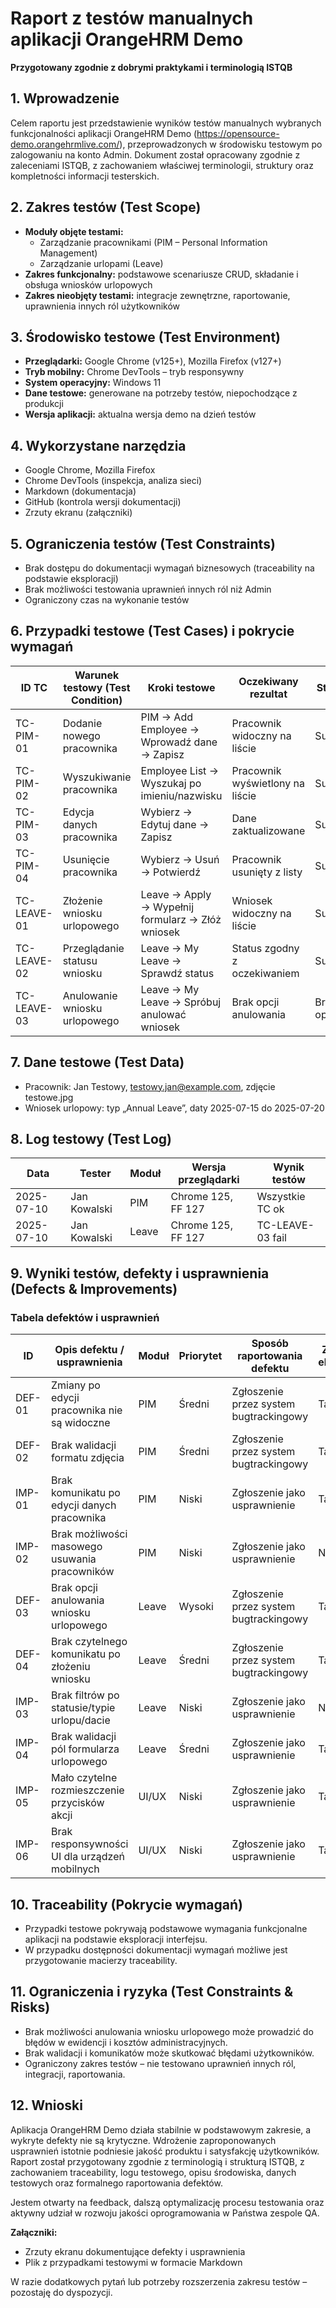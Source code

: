 # Raport z testów manualnych aplikacji OrangeHRM Demo  
**Przygotowany zgodnie z dobrymi praktykami i terminologią ISTQB**

## 1. Wprowadzenie

Celem raportu jest przedstawienie wyników testów manualnych wybranych funkcjonalności aplikacji OrangeHRM Demo (https://opensource-demo.orangehrmlive.com/), przeprowadzonych w środowisku testowym po zalogowaniu na konto Admin. Dokument został opracowany zgodnie z zaleceniami ISTQB, z zachowaniem właściwej terminologii, struktury oraz kompletności informacji testerskich.

## 2. Zakres testów (Test Scope)

- **Moduły objęte testami:**
  - Zarządzanie pracownikami (PIM – Personal Information Management)
  - Zarządzanie urlopami (Leave)
- **Zakres funkcjonalny:** podstawowe scenariusze CRUD, składanie i obsługa wniosków urlopowych
- **Zakres nieobjęty testami:** integracje zewnętrzne, raportowanie, uprawnienia innych ról użytkowników

## 3. Środowisko testowe (Test Environment)

- **Przeglądarki:** Google Chrome (v125+), Mozilla Firefox (v127+)
- **Tryb mobilny:** Chrome DevTools – tryb responsywny
- **System operacyjny:** Windows 11
- **Dane testowe:** generowane na potrzeby testów, niepochodzące z produkcji
- **Wersja aplikacji:** aktualna wersja demo na dzień testów

## 4. Wykorzystane narzędzia

- Google Chrome, Mozilla Firefox
- Chrome DevTools (inspekcja, analiza sieci)
- Markdown (dokumentacja)
- GitHub (kontrola wersji dokumentacji)
- Zrzuty ekranu (załączniki)

## 5. Ograniczenia testów (Test Constraints)

- Brak dostępu do dokumentacji wymagań biznesowych (traceability na podstawie eksploracji)
- Brak możliwości testowania uprawnień innych ról niż Admin
- Ograniczony czas na wykonanie testów

## 6. Przypadki testowe (Test Cases) i pokrycie wymagań

| ID TC     | Warunek testowy (Test Condition)             | Kroki testowe                                    | Oczekiwany rezultat                    | Status  |
|-----------|----------------------------------------------|--------------------------------------------------|----------------------------------------|---------|
| TC-PIM-01 | Dodanie nowego pracownika                    | PIM → Add Employee → Wprowadź dane → Zapisz      | Pracownik widoczny na liście           | Sukces  |
| TC-PIM-02 | Wyszukiwanie pracownika                      | Employee List → Wyszukaj po imieniu/nazwisku     | Pracownik wyświetlony na liście        | Sukces  |
| TC-PIM-03 | Edycja danych pracownika                     | Wybierz → Edytuj dane → Zapisz                   | Dane zaktualizowane                    | Sukces  |
| TC-PIM-04 | Usunięcie pracownika                         | Wybierz → Usuń → Potwierdź                       | Pracownik usunięty z listy             | Sukces  |
| TC-LEAVE-01 | Złożenie wniosku urlopowego                | Leave → Apply → Wypełnij formularz → Złóż wniosek| Wniosek widoczny na liście             | Sukces  |
| TC-LEAVE-02 | Przeglądanie statusu wniosku               | Leave → My Leave → Sprawdź status                | Status zgodny z oczekiwaniem           | Sukces  |
| TC-LEAVE-03 | Anulowanie wniosku urlopowego              | Leave → My Leave → Spróbuj anulować wniosek      | Brak opcji anulowania                  | Brak opcji  |

## 7. Dane testowe (Test Data)

- Pracownik: Jan Testowy, testowy.jan@example.com, zdjęcie testowe.jpg
- Wniosek urlopowy: typ „Annual Leave”, daty 2025-07-15 do 2025-07-20

## 8. Log testowy (Test Log)

| Data        | Tester         | Moduł  | Wersja przeglądarki | Wynik testów    |
|-------------|---------------|--------|---------------------|-----------------|
| 2025-07-10  | Jan Kowalski   | PIM    | Chrome 125, FF 127  | Wszystkie TC ok |
| 2025-07-10  | Jan Kowalski   | Leave  | Chrome 125, FF 127  | TC-LEAVE-03 fail|

## 9. Wyniki testów, defekty i usprawnienia (Defects & Improvements)

### Tabela defektów i usprawnień

| ID         | Opis defektu / usprawnienia                   | Moduł       | Priorytet | Sposób raportowania defektu                  | Zrzut ekranu |
|------------|-----------------------------------------------|-------------|-----------|----------------------------------------------|--------------|
| DEF-01     | Zmiany po edycji pracownika nie są widoczne   | PIM         | Średni    | Zgłoszenie przez system bugtrackingowy       | Tak          |
| DEF-02     | Brak walidacji formatu zdjęcia                | PIM         | Średni    | Zgłoszenie przez system bugtrackingowy       | Tak          |
| IMP-01     | Brak komunikatu po edycji danych pracownika   | PIM         | Niski     | Zgłoszenie jako usprawnienie                 | Tak          |
| IMP-02     | Brak możliwości masowego usuwania pracowników | PIM         | Niski     | Zgłoszenie jako usprawnienie                 | Nie          |
| DEF-03     | Brak opcji anulowania wniosku urlopowego      | Leave       | Wysoki    | Zgłoszenie przez system bugtrackingowy       | Tak          |
| DEF-04     | Brak czytelnego komunikatu po złożeniu wniosku| Leave       | Średni    | Zgłoszenie przez system bugtrackingowy       | Tak          |
| IMP-03     | Brak filtrów po statusie/typie urlopu/dacie   | Leave       | Niski     | Zgłoszenie jako usprawnienie                 | Nie          |
| IMP-04     | Brak walidacji pól formularza urlopowego      | Leave       | Średni    | Zgłoszenie jako usprawnienie                 | Tak          |
| IMP-05     | Mało czytelne rozmieszczenie przycisków akcji | UI/UX       | Niski     | Zgłoszenie jako usprawnienie                 | Tak          |
| IMP-06     | Brak responsywności UI dla urządzeń mobilnych | UI/UX       | Niski     | Zgłoszenie jako usprawnienie                 | Tak          |

## 10. Traceability (Pokrycie wymagań)

- Przypadki testowe pokrywają podstawowe wymagania funkcjonalne aplikacji na podstawie eksploracji interfejsu.
- W przypadku dostępności dokumentacji wymagań możliwe jest przygotowanie macierzy traceability.

## 11. Ograniczenia i ryzyka (Test Constraints & Risks)

- Brak możliwości anulowania wniosku urlopowego może prowadzić do błędów w ewidencji i kosztów administracyjnych.
- Brak walidacji i komunikatów może skutkować błędami użytkowników.
- Ograniczony zakres testów – nie testowano uprawnień innych ról, integracji, raportowania.

## 12. Wnioski

Aplikacja OrangeHRM Demo działa stabilnie w podstawowym zakresie, a wykryte defekty nie są krytyczne. Wdrożenie zaproponowanych usprawnień istotnie podniesie jakość produktu i satysfakcję użytkowników.  
Raport został przygotowany zgodnie z terminologią i strukturą ISTQB, z zachowaniem traceability, logu testowego, opisu środowiska, danych testowych oraz formalnego raportowania defektów.

Jestem otwarty na feedback, dalszą optymalizację procesu testowania oraz aktywny udział w rozwoju jakości oprogramowania w Państwa zespole QA.

**Załączniki:**  
- Zrzuty ekranu dokumentujące defekty i usprawnienia  
- Plik z przypadkami testowymi w formacie Markdown

W razie dodatkowych pytań lub potrzeby rozszerzenia zakresu testów – pozostaję do dyspozycji.
